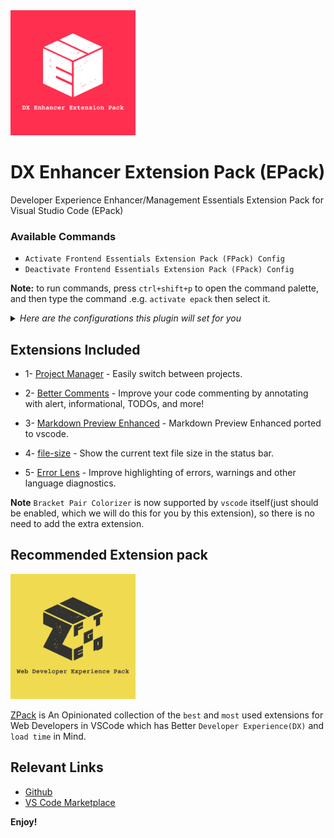 <a href="https://marketplace.visualstudio.com/items?itemName=SeyyedKhandon.epack">
  <img style="margin:auto;" src="./assets/epack.jpg" width="200px" />
</a>

# DX Enhancer Extension Pack (EPack)

Developer Experience Enhancer/Management Essentials Extension Pack for Visual Studio Code (EPack)

### Available Commands

- `Activate Frontend Essentials Extension Pack (FPack) Config`
- `Deactivate Frontend Essentials Extension Pack (FPack) Config`

**Note:** to run commands, press `ctrl+shift+p` to open the command palette, and then type the command .e.g. `activate epack` then select it.

<details>
<summary>
<i>Here are the configurations this plugin will set for you</i>
</summary>

```json
{
  "files.autoSave": "afterDelay",
  "explorer.compactFolders": false,
  "editor.guides.bracketPairs": true,
  "editor.mouseWheelZoom": true,
  "projectManager.openInNewWindowWhenClickingInStatusBar": true,
  "errorLens.statusBarColorsEnabled": true,
  "errorLens.statusBarMessageEnabled": true,
  "errorLens.statusBarMessageType": "closestSeverity",
  "errorLens.followCursor": "closestProblem",
  "errorLens.scrollbarHackEnabled": true,
  "errorLens.fontStyleItalic": true,
  "errorLens.messageBackgroundMode": "message",
  "workbench.colorCustomizations": {
    "editorInfo.foreground": "#0080ff6a"
  }
}
```

</details>

## Extensions Included

- 1- [Project Manager](https://marketplace.visualstudio.com/items?itemName=alefragnani.project-manager) - Easily switch between projects.

- 2- [Better Comments](https://marketplace.visualstudio.com/items?itemName=aaron-bond.better-comments) - Improve your code commenting by annotating with alert, informational, TODOs, and more!

- 3- [Markdown Preview Enhanced](https://marketplace.visualstudio.com/items?itemName=shd101wyy.markdown-preview-enhanced) - Markdown Preview Enhanced ported to vscode.

- 4- [file-size](https://marketplace.visualstudio.com/items?itemName=zh9528.file-size) - Show the current text file size in the status bar.

- 5- [Error Lens](https://marketplace.visualstudio.com/items?itemName=usernamehw.errorlens) - Improve highlighting of errors, warnings and other language diagnostics.

**Note** `Bracket Pair Colorizer` is now supported by `vscode` itself(just should be enabled, which we will do this for you by this extension), so there is no need to add the extra extension.

## Recommended Extension pack

<a href="https://marketplace.visualstudio.com/items?itemName=SeyyedKhandon.zpack">
  <img style="margin:auto;" src="./assets/zpack.jpg" alt="zpack" width="200px" />
</a>

[ZPack](https://marketplace.visualstudio.com/items?itemName=SeyyedKhandon.zpack) is An Opinionated collection of the `best` and `most` used extensions for Web Developers in VSCode which has Better `Developer Experience(DX)` and `load time` in Mind.

## Relevant Links

- [Github](https://github.com/SeyyedKhandon/epack)
- [VS Code Marketplace](https://marketplace.visualstudio.com/items?itemName=SeyyedKhandon.epack)

**Enjoy!**
